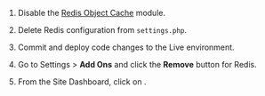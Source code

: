 1. Disable the [Redis Object Cache](https://www.drupal.org/project/object-cache) module.

1. Delete Redis configuration from `settings.php`.

1. Commit and deploy code changes to the Live environment.

1. Go to <span class="glyphicons glyphicons-cogwheel"></span> Settings > **Add Ons** and click the **Remove** button for Redis.

1. From the Site Dashboard, click on <span class="glyphicons glyphicons-cleaning"></span>.
